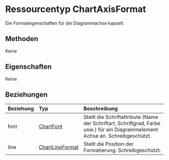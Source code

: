 # <a name="chartaxisformat-resource-type"></a>Ressourcentyp ChartAxisFormat

Die Formateigenschaften für die Diagrammachse kapselt.


## <a name="methods"></a>Methoden
Keine
## <a name="properties"></a>Eigenschaften
Keine

## <a name="relationships"></a>Beziehungen
| Beziehung | Typ   |Beschreibung|
|:---------------|:--------|:----------|
|font|[ChartFont](chartfont.md)|Stellt die Schriftattribute (Name der Schriftart, Schriftgrad, Farbe usw.) für ein Diagrammelement Achse an. Schreibgeschützt.|
|line|[ChartLineFormat](chartlineformat.md)|Stellt die Position der Formatierung. Schreibgeschützt.|

<!-- uuid: 8fcb5dbc-d5aa-4681-8e31-b001d5168d79
2015-10-25 14:57:30 UTC -->
<!-- {
  "type": "#page.annotation",
  "description": "ChartAxisFormat resource",
  "keywords": "",
  "section": "documentation",
  "tocPath": ""
}-->